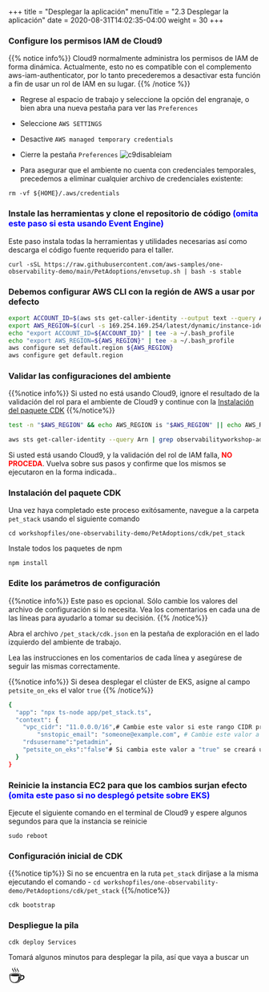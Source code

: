 +++
title = "Desplegar la aplicación"
menuTitle = "2.3 Desplegar la aplicación"
date = 2020-08-31T14:02:35-04:00
weight = 30
+++

### Configure los permisos IAM de Cloud9

{{% notice info%}}
Cloud9 normalmente administra los permisos de IAM de forma dinámica. Actualmente, esto no es compatible con el complemento aws-iam-authenticator, por lo tanto precederemos a desactivar esta función a fin de usar un rol de IAM en su lugar.
{{% /notice %}}

- Regrese al espacio de trabajo y seleccione la opción del engranaje, o bien abra una nueva pestaña para ver las `Preferences`
- Seleccione `AWS SETTINGS`
- Desactive `AWS managed temporary credentials`
- Cierre la pestaña `Preferences`
![c9disableiam](/images/c9disableiam.png)

- Para asegurar que el ambiente no cuenta con credenciales temporales, precedemos a eliminar cualquier archivo de credenciales existente:

```
rm -vf ${HOME}/.aws/credentials
```

### Instale las herramientas y clone el repositorio de código <span style="color: blue;">(omita este paso si esta usando Event Engine)</span>

Este paso instala todas la herramientas y utilidades necesarias así como descarga el código fuente requerido para el taller.

```
curl -sSL https://raw.githubusercontent.com/aws-samples/one-observability-demo/main/PetAdoptions/envsetup.sh | bash -s stable
```

### Debemos configurar AWS CLI con la región de AWS a usar por defecto

```bash
export ACCOUNT_ID=$(aws sts get-caller-identity --output text --query Account)
export AWS_REGION=$(curl -s 169.254.169.254/latest/dynamic/instance-identity/document | jq -r '.region')
echo "export ACCOUNT_ID=${ACCOUNT_ID}" | tee -a ~/.bash_profile
echo "export AWS_REGION=${AWS_REGION}" | tee -a ~/.bash_profile
aws configure set default.region ${AWS_REGION}
aws configure get default.region
```

### Validar las configuraciones del ambiente

{{%notice info%}}
Si usted no está usando Cloud9, ignore el resultado de la validación del rol para el ambiente de Cloud9 y continue con la [Instalación del paquete CDK](#instalación-del-paquete-cdk)
{{%/notice%}} 

```bash
test -n "$AWS_REGION" && echo AWS_REGION is "$AWS_REGION" || echo AWS_REGION is not set

aws sts get-caller-identity --query Arn | grep observabilityworkshop-admin -q && echo "You're good. IAM role IS valid." || echo "IAM role NOT valid. DO NOT PROCEED."
```

Si usted está usando Cloud9, y la validación del rol de IAM falla, <span style="color: red;">**NO PROCEDA**</span>. Vuelva sobre sus pasos y confirme que los mismos se ejecutaron en la forma indicada..

### Instalación del paquete CDK

Una vez haya completado este proceso exitósamente, navegue a la carpeta `pet_stack` usando el siguiente comando

```
cd workshopfiles/one-observability-demo/PetAdoptions/cdk/pet_stack
```

Instale todos los paquetes de npm

```
npm install
```

### Edite los parámetros de configuración

{{%notice info%}}
Este paso es opcional. Sólo cambie los valores del archivo de configuración si lo necesita. Vea los comentarios en cada una de las líneas para ayudarlo a tomar su decisión.
{{% /notice%}}

Abra el archivo `/pet_stack/cdk.json` en la pestaña de exploración en el lado izquierdo del ambiente de trabajo.

Lea las instrucciones en los comentarios de cada línea y asegúrese de seguir las mismas correctamente.

{{%notice info%}}
Si desea desplegar el clúster de EKS, asigne al campo `petsite_on_eks` el valor `true`
{{% /notice%}}

```bash
{
  "app": "npx ts-node app/pet_stack.ts",
  "context": {
    "vpc_cidr": "11.0.0.0/16",# Cambie este valor si este rango CIDR presenta un conflicto con su ambiente pre-existente
        "snstopic_email": "someone@example.com", # Cambie este valor a una dirección de correo que pueda acceder si desea recibir las notificaciones. Recibirá miles de notificaciones de correo electrónico al incrementar el tráfico en la aplicación. ¡Tome esto como una advertencia!. Puede dejar el valor por defecto y no recibirá notificaciones de correo electrónico.
    "rdsusername":"petadmin",
    "petsite_on_eks":"false"# Si cambia este valor a "true" se creará un clúster EKS y se la aplicación web de front-end se desplegará en el. Deje este valor en "false" y todos los servicios se desplegarán en ECS
  }
}
```

### Reinicie la instancia EC2 para que los cambios surjan efecto <span style="color: blue;">(omita este paso si no desplegó petsite sobre EKS)</span>	

Ejecute el siguiente comando en el terminal de Cloud9 y espere algunos segundos para que la instancia se reinicie

```
sudo reboot
```

### Configuración inicial de CDK

{{%notice tip%}}
Si no se encuentra en la ruta `pet_stack` diríjase a la misma ejecutando el comando - ```cd workshopfiles/one-observability-demo/PetAdoptions/cdk/pet_stack```
{{%/notice%}}

```
cdk bootstrap
```

### Despliegue la pila

```
cdk deploy Services
```

Tomará algunos minutos para desplegar la pila, así que vaya a buscar un <span style=font-size:40px> ☕️ </span>
